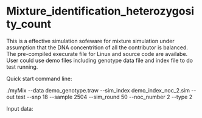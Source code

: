 # Mixture_identification_heterozygosity_count

This is a effective simulation sofeware for mixture simulation under assumption that the DNA concentrition of all the contributor is balanced. 
The pre-compiled execurate file for Linux and source code are availabe. User could use demo files including genotype data file and index file to do test running.


Quick start command line:

./myMix --data demo_genotype.traw --sim_index demo_index_noc_2.sim --out test --snp 18 --sample 2504 --sim_round 50 --noc_number 2  --type 2


Input data:


